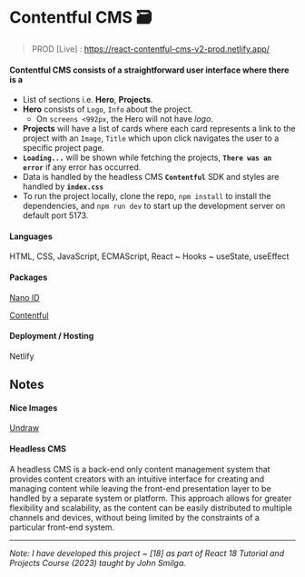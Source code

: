 # Contentful CMS 🗃️
> PROD [Live] : https://react-contentful-cms-v2-prod.netlify.app/

#### Contentful CMS consists of a straightforward user interface where there is a
- List of sections i.e. **Hero**, **Projects**.
- **Hero** consists of `Logo`, `Info` about the project. 
   - On `screens <992px`, the Hero will not have *logo*.
- **Projects** will have a list of cards where each card represents a link to the project with an `Image`, `Title` which upon click navigates the user to a specific project page.
- **`Loading...`** will be shown while fetching the projects, **`There was an error`** if any error has occurred.
- Data is handled by the headless CMS **`Contentful`** SDK and styles are handled by **`index.css`**
- To run the project locally, clone the repo, `npm install` to install the dependencies, and `npm run dev` to start up the development server on default port 5173.

#### Languages 
HTML, CSS, JavaScript, ECMAScript, React ~ Hooks ~ useState, useEffect

#### Packages
[Nano ID](https://www.npmjs.com/package/nanoid)

[Contentful](https://www.npmjs.com/package/contentful)

#### Deployment / Hosting
Netlify

## Notes

#### Nice Images

[Undraw](https://undraw.co/)

#### Headless CMS

A headless CMS is a back-end only content management system that provides content creators with an intuitive interface for creating and managing content while leaving the front-end presentation layer to be handled by a separate system or platform. This approach allows for greater flexibility and scalability, as the content can be easily distributed to multiple channels and devices, without being limited by the constraints of a particular front-end system.

---

_Note: I have developed this project ~ [18] as part of React 18 Tutorial and Projects Course (2023) taught by John Smilga._

